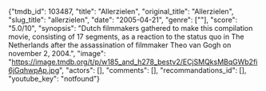 {"tmdb_id": 103487, "title": "Allerzielen", "original_title": "Allerzielen", "slug_title": "allerzielen", "date": "2005-04-21", "genre": [""], "score": "5.0/10", "synopsis": "Dutch filmmakers gathered to make this compilation movie, consisting of 17 segments, as a reaction to the status quo in The Netherlands after the assassination of filmmaker Theo van Gogh on november 2, 2004.", "image": "https://image.tmdb.org/t/p/w185_and_h278_bestv2/ECjSMQksMBqGWb2fi6jGqhwpAp.jpg", "actors": [], "comments": [], "recommandations_id": [], "youtube_key": "notfound"}
